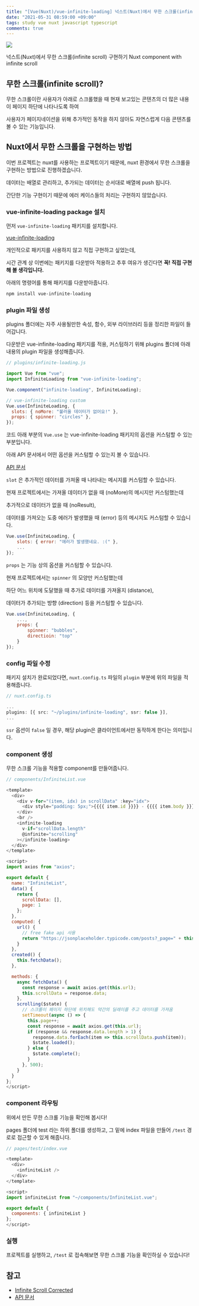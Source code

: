 ```yaml
---
title: "[Vue(Nuxt)/vue-infinite-loading] 넉스트(Nuxt)에서 무한 스크롤(infinite scroll) 구현하기"
date: "2021-05-31 08:59:00 +09:00"
tags: study vue nuxt javascript typescript
comments: true
---
```


<a href="https://hits.seeyoufarm.com"><img src="https://hits.seeyoufarm.com/api/count/incr/badge.svg?url=https://infiduk.github.io/2021/05/30/nuxt-infinite-scroll.html&count_bg=%23EDD513&title_bg=%23555555&icon=&icon_color=%23E7E7E7&title=%E2%9C%A8+Hi%2C+there%21+%E2%9C%A8&edge_flat=false" /></a>

넉스트(Nuxt)에서 무한 스크롤(infinite scroll) 구현하기
Nuxt component with infinite scroll

## 무한 스크롤(infinite scroll)?

무한 스크롤이란 사용자가 아래로 스크롤했을 때 현재 보고있는 콘텐츠의 더 많은 내용이 페이지 하단에 나타나도록 하여

사용자가 페이지네이션을 위해 추가적인 동작을 하지 않아도 자연스럽게 다음 콘텐츠를 볼 수 있는 기능입니다.

<!-- 아래 예시를 보시면 아~ 이거구나 하고 유추하실 수 있으실거예요.

[video_01](https://user-images.githubusercontent.com/48206157/120126685-0a130180-c1f8-11eb-81a7-87864d34aabf.mov) -->

## Nuxt에서 무한 스크롤을 구현하는 방법

이번 프로젝트는 nuxt를 사용하는 프로젝트이기 때문에, nuxt 환경에서 무한 스크롤을 구현하는 방법으로 진행하겠습니다.

데이터는 배열로 관리하고, 추가되는 데이터는 순서대로 배열에 push 됩니다.

간단한 기능 구현이기 때문에 에러 케이스들의 처리는 구현하지 않았습니다.

### vue-infinite-loading package 설치

먼저 `vue-infinite-loading` 패키지를 설치합니다.

[vue-infinite-loading](https://www.npmjs.com/package/vue-infinite-loading)

개인적으로 패키지를 사용하지 않고 직접 구현하고 싶었는데,

시간 관계 상 이번에는 패키지를 다운받아 적용하고 추후 여유가 생긴다면 **꼭! 직접 구현해 볼 생각입니다.**

아래의 명령어를 통해 패키지를 다운받아줍니다.

```bash
npm install vue-infinite-loading
```

### plugin 파일 생성

plugins 폴더에는 자주 사용될만한 속성, 함수, 외부 라이브러리 등을 정리한 파일이 들어갑니다.

다운받은 vue-infinite-loading 패키지를 적용, 커스텀하기 위해 plugins 폴더에 아래 내용의 plugin 파일을 생성해줍니다.

```javascript
// plugins/infinite-loading.js

import Vue from "vue";
import InfiniteLoading from "vue-infinite-loading";

Vue.component("infinite-loading", InfiniteLoading);

// vue-infinite-loading custom
Vue.use(InfiniteLoading, {
  slots: { noMore: "불러올 데이터가 없어요!" },
  props: { spinner: "circles" },
});
```

코드 아래 부분의 `Vue.use` 는 vue-infinite-loading 패키지의 옵션을 커스텀할 수 있는 부분입니다.

아래 API 문서에서 어떤 옵션을 커스텀할 수 있는지 볼 수 있습니다.

[API 문서](https://peachscript.github.io/vue-infinite-loading/)

`slot` 은 추가적인 데이터를 가져올 때 나타내는 메시지를 커스텀할 수 있습니다.

현재 프로젝트에서는 가져올 데이터가 없을 때 (noMore)의 메시지만 커스텀했는데

추가적으로 데이터가 없을 때 (noResult),

데이터를 가져오는 도중 에러가 발생했을 때 (error) 등의 메시지도 커스텀할 수 있습니다.

```javascript
Vue.use(InfiniteLoading, {
	slots: { error: "에러가 발생했네요. :(" },
	...
});
```

`props` 는 기능 상의 옵션을 커스텀할 수 있습니다.

현재 프로젝트에서는 `spinner` 의 모양만 커스텀했는데

하단 어느 위치에 도달했을 때 추가로 데이터를 가져올지 (distance),

데이터가 추가되는 방향 (direction) 등을 커스텀할 수 있습니다.

```javascript
Vue.use(InfiniteLoading, {
	...,
	props: {
		spinner: "bubbles",
		directioin: "top"
	}
});
```

### config 파일 수정

패키지 설치가 완료되었다면, `nuxt.config.ts` 파일의 `plugin` 부분에 위의 파일을 적용해줍니다.

```typescript
// nuxt.config.ts

...
plugins: [{ src: "~/plugins/infinite-loading", ssr: false }],
...
```

`ssr` 옵션이 `false` 일 경우, 해당 plugin은 클라이언트에서만 동작하게 한다는 의미입니다.

### component 생성

무한 스크롤 기능을 적용할 component를 만들어줍니다.

```javascript
// components/InfiniteList.vue

<template>
  <div>
    <div v-for="(item, idx) in scrollData" :key="idx">
      <div style="padding: 5px;">{{{{ item.id }}}} - {{{{ item.body }}}}</div>
    </div>
    <br />
    <infinite-loading
      v-if="scrollData.length"
      @infinite="scrolling"
    ></infinite-loading>
  </div>
</template>

<script>
import axios from "axios";

export default {
  name: "InfiniteList",
  data() {
    return {
      scrollData: [],
      page: 1
    };
  },
  computed: {
    url() {
      // free fake api 사용
      return "https://jsonplaceholder.typicode.com/posts?_page=" + this.page;
    }
  },
  created() {
    this.fetchData();
  },

  methods: {
    async fetchData() {
      const response = await axios.get(this.url);
      this.scrollData = response.data;
    },
    scrolling($state) {
      // 스크롤이 페이지 하단에 위치해도 약간의 딜레이를 주고 데이터를 가져옴
      setTimeout(async () => {
        this.page++;
        const response = await axios.get(this.url);
        if (response && response.data.length > 1) {
          response.data.forEach(item => this.scrollData.push(item));
          $state.loaded();
        } else {
          $state.complete();
        }
      }, 500);
    }
  }
};
</script>
```

### component 라우팅

위에서 만든 무한 스크롤 기능을 확인해 봅시다!

pages 폴더에 test 라는 하위 폴더를 생성하고, 그 밑에 index 파일을 만들어 `/test` 경로로 접근할 수 있게 해줍니다.

```javascript
// pages/test/index.vue

<template>
  <div>
    <infiniteList />
  </div>
</template>

<script>
import infiniteList from "~/components/InfiniteList.vue";

export default {
  components: { infiniteList }
};
</script>
```

### 실행

프로젝트를 실행하고, `/test` 로 접속해보면 무한 스크롤 기능을 확인하실 수 있습니다!

<!-- 위에서 본 예제와 같은 화면을 보실 수 있습니다! -->

## 참고

- [Infinite Scroll Corrected](https://codesandbox.io/s/hoyxb?file=/nuxt.config.js)
- [API 문서](https://peachscript.github.io/vue-infinite-loading/)
